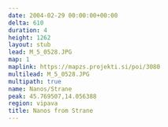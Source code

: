 ```yaml
---
date: 2004-02-29 00:00:00+00:00
delta: 610
duration: 4
height: 1262
layout: stub
lead: M_5_0528.JPG
map: 1
maplink: https://mapzs.projekti.si/poi/3080
multilead: M_5_0528.JPG
multipath: true
name: Nanos/Strane
peak: 45.769507,14.056388
region: vipava
title: Nanos from Strane
---
```

